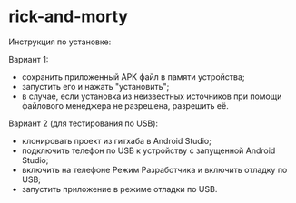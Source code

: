 # rick-and-morty

Инструкция по установке:

Вариант 1:

- сохранить приложенный APK файл в памяти устройства;
- запустить его и нажать "установить";
- в случае, если установка из неизвестных источников при помощи файлового менеджера не разрешена, разрешить её.

Вариант 2 (для тестирования по USB):

- клонировать проект из гитхаба в Android Studio;
- подключить телефон по USB к устройству с запущенной Android Studio;
- включить на телефоне Режим Разработчика и включить отладку по USB;
- запустить приложение в режиме отладки по USB.
